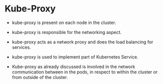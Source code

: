 # Kube-Proxy

- kube-proxy is present on each node in the cluster.
- kube-proxy is responsible for the networking aspect.
- kube-proxy acts as a network proxy and does the load balancing for services.

- kube-proxy is used to implement part of Kubernetes Service.
- Kube-proxy as already discussed is involved in the network communication between in the pods, in respect to within the cluster or 
from outside of the cluster.

